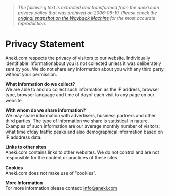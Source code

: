 > *The following text is extracted and transformed from the aneki.com privacy policy that was archived on 2006-06-19. Please check the [original snapshot on the Wayback Machine](https://web.archive.org/web/20060619113323id_/http%3A//aneki.com/privacy.html) for the most accurate reproduction.*

# Privacy Statement

Aneki.com respects the privacy of visitors to our website. Individually identifiable informationabout you is not collected unless it was deliberately sent by you. We do not share any information about you with any third party without your permission.

 **What Information do we collect?**  
We are able to and do collect such information as the IP address, browser type, browser language and time of dayof each visit to any page on our website. 

**With whom do we share information?**  
We may share information with advertisers, business partners and other third parties. The type of information we share is statistical in nature. Examples of such information are our average monthly number of visitors; what time ofday traffic peaks and also demographical information based on IP adddress data. 

**Links to other sites**  
Aneki.com contains links to other websites. We do not control and are not responsible for the content or practices of these sites

 **Cookies**  
Aneki.com does not make use of "cookies".

 **More Information**  
For more information please contact: [info@aneki.com](mailto:info@aneki.com)
